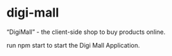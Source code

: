 # digi-mall
 “DigiMall” - the client-side shop to buy products online. 

run npm start to start the Digi Mall Application.
